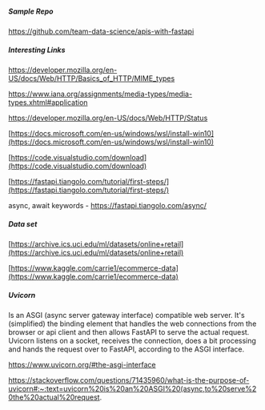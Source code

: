 ##### Sample Repo
https://github.com/team-data-science/apis-with-fastapi

##### Interesting Links
https://developer.mozilla.org/en-US/docs/Web/HTTP/Basics_of_HTTP/MIME_types

https://www.iana.org/assignments/media-types/media-types.xhtml#application

https://developer.mozilla.org/en-US/docs/Web/HTTP/Status

[https://docs.microsoft.com/en-us/windows/wsl/install-win10](https://docs.microsoft.com/en-us/windows/wsl/install-win10)

[https://code.visualstudio.com/download](https://code.visualstudio.com/download)

[https://fastapi.tiangolo.com/tutorial/first-steps/](https://fastapi.tiangolo.com/tutorial/first-steps/)

async, await keywords - https://fastapi.tiangolo.com/async/

##### Data set

[https://archive.ics.uci.edu/ml/datasets/online+retail](https://archive.ics.uci.edu/ml/datasets/online+retail)

[https://www.kaggle.com/carrie1/ecommerce-data](https://www.kaggle.com/carrie1/ecommerce-data)


##### Uvicorn

Is an ASGI (async server gateway interface) compatible web server. It's (simplified) the binding element that  handles the web connections from the browser or api client and then allows FastAPI to serve the actual request. Uvicorn listens on a socket, receives the connection, does a bit processing and hands the request over to FastAPI, according to the ASGI interface.

https://www.uvicorn.org/#the-asgi-interface

https://stackoverflow.com/questions/71435960/what-is-the-purpose-of-uvicorn#:~:text=uvicorn%20is%20an%20ASGI%20(async,to%20serve%20the%20actual%20request.
